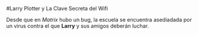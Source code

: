 #Larry Plotter y La Clave Secreta del Wifi

Desde que en *Matrix* hubo un bug, la escuela se encuentra asediadada por un virus
contra el que **Larry** y sus amigos deberán luchar.

